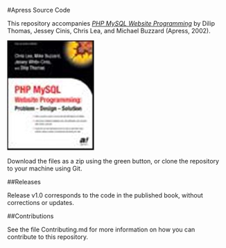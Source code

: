 #Apress Source Code

This repository accompanies [*PHP MySQL Website Programming*](http://www.apress.com/9781590591505) by Dilip Thomas, Jessey Cinis, Chris Lea, and Michael Buzzard (Apress, 2002).

![Cover image](9781590591505.jpg)

Download the files as a zip using the green button, or clone the repository to your machine using Git.

##Releases

Release v1.0 corresponds to the code in the published book, without corrections or updates.

##Contributions

See the file Contributing.md for more information on how you can contribute to this repository.
